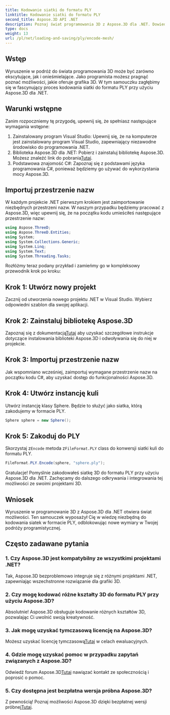 ```yaml
---
title: Kodowanie siatki do formatu PLY
linktitle: Kodowanie siatki do formatu PLY
second_title: Aspose.3D API .NET
description: Poznaj świat programowania 3D z Aspose.3D dla .NET. Dowiedz się, jak bez wysiłku kodować siatki do formatu PLY. Podnieś poziom swojej gry rozwojowej!
type: docs
weight: 13
url: /pl/net/loading-and-saving/ply/encode-mesh/
---
```

## Wstęp
Wyruszenie w podróż do świata programowania 3D może być zarówno ekscytujące, jak i onieśmielające. Jako programista możesz pragnąć poznać możliwości, jakie oferuje grafika 3D. W tym samouczku zagłębimy się w fascynujący proces kodowania siatki do formatu PLY przy użyciu Aspose.3D dla .NET.
## Warunki wstępne
Zanim rozpoczniemy tę przygodę, upewnij się, że spełniasz następujące wymagania wstępne:
1. Zainstalowany program Visual Studio: Upewnij się, że na komputerze jest zainstalowany program Visual Studio, zapewniający niezawodne środowisko do programowania .NET.
2. Biblioteka Aspose.3D dla .NET: Pobierz i zainstaluj bibliotekę Aspose.3D. Możesz znaleźć link do pobrania[Tutaj](https://releases.aspose.com/3d/net/).
3. Podstawowa znajomość C#: Zapoznaj się z podstawami języka programowania C#, ponieważ będziemy go używać do wykorzystania mocy Aspose.3D.
## Importuj przestrzenie nazw
W każdym projekcie .NET pierwszym krokiem jest zaimportowanie niezbędnych przestrzeni nazw. W naszym przypadku będziemy pracować z Aspose.3D, więc upewnij się, że na początku kodu umieściłeś następujące przestrzenie nazw:
```csharp
using Aspose.ThreeD;
using Aspose.ThreeD.Entities;
using System;
using System.Collections.Generic;
using System.Linq;
using System.Text;
using System.Threading.Tasks;
```
Rozłóżmy teraz podany przykład i zamieńmy go w kompleksowy przewodnik krok po kroku:
## Krok 1: Utwórz nowy projekt
Zacznij od utworzenia nowego projektu .NET w Visual Studio. Wybierz odpowiedni szablon dla swojej aplikacji.
## Krok 2: Zainstaluj bibliotekę Aspose.3D
 Zapoznaj się z dokumentacją[Tutaj](https://reference.aspose.com/3d/net/) aby uzyskać szczegółowe instrukcje dotyczące instalowania biblioteki Aspose.3D i odwoływania się do niej w projekcie.
## Krok 3: Importuj przestrzenie nazw
Jak wspomniano wcześniej, zaimportuj wymagane przestrzenie nazw na początku kodu C#, aby uzyskać dostęp do funkcjonalności Aspose.3D.
## Krok 4: Utwórz instancję kuli
Utwórz instancję klasy Sphere. Będzie to służyć jako siatka, którą zakodujemy w formacie PLY.
```csharp
Sphere sphere = new Sphere();
```
## Krok 5: Zakoduj do PLY
 Skorzystaj z`Encode` metoda z`FileFormat.PLY` class do konwersji siatki kuli do formatu PLY.
```csharp
FileFormat.PLY.Encode(sphere, "sphere.ply");
```
Gratulacje! Pomyślnie zakodowałeś siatkę 3D do formatu PLY przy użyciu Aspose.3D dla .NET. Zachęcamy do dalszego odkrywania i integrowania tej możliwości ze swoimi projektami 3D.
## Wniosek
Wyruszenie w programowanie 3D z Aspose.3D dla .NET otwiera świat możliwości. Ten samouczek wyposażył Cię w wiedzę niezbędną do kodowania siatek w formacie PLY, odblokowując nowe wymiary w Twojej podróży programistycznej.
## Często zadawane pytania
### 1. Czy Aspose.3D jest kompatybilny ze wszystkimi projektami .NET?
Tak, Aspose.3D bezproblemowo integruje się z różnymi projektami .NET, zapewniając wszechstronne rozwiązanie dla grafiki 3D.
### 2. Czy mogę kodować różne kształty 3D do formatu PLY przy użyciu Aspose.3D?
Absolutnie! Aspose.3D obsługuje kodowanie różnych kształtów 3D, pozwalając Ci uwolnić swoją kreatywność.
### 3. Jak mogę uzyskać tymczasową licencję na Aspose.3D?
 Możesz uzyskać licencję tymczasową[Tutaj](https://purchase.aspose.com/temporary-license/) w celach ewaluacyjnych.
### 4. Gdzie mogę uzyskać pomoc w przypadku zapytań związanych z Aspose.3D?
 Odwiedź forum Aspose.3D[Tutaj](https://forum.aspose.com/c/3d/18) nawiązać kontakt ze społecznością i poprosić o pomoc.
### 5. Czy dostępna jest bezpłatna wersja próbna Aspose.3D?
 Z pewnością! Poznaj możliwości Aspose.3D dzięki bezpłatnej wersji próbnej[Tutaj](https://releases.aspose.com/).